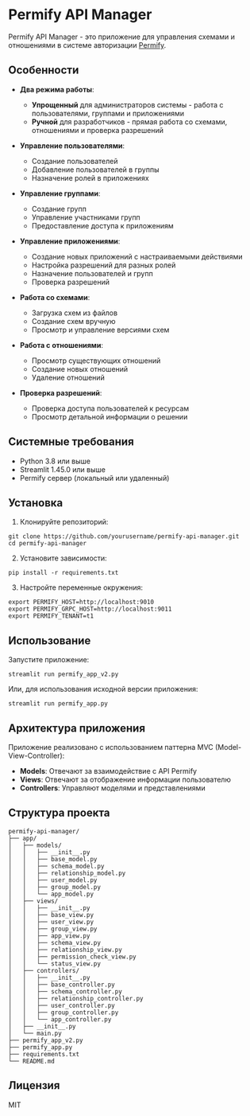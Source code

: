 # Permify API Manager

Permify API Manager - это приложение для управления схемами и отношениями в системе авторизации [Permify](https://github.com/Permify/permify).

## Особенности

- **Два режима работы**: 
  - **Упрощенный** для администраторов системы - работа с пользователями, группами и приложениями
  - **Ручной** для разработчиков - прямая работа со схемами, отношениями и проверка разрешений

- **Управление пользователями**:
  - Создание пользователей
  - Добавление пользователей в группы
  - Назначение ролей в приложениях

- **Управление группами**:
  - Создание групп
  - Управление участниками групп
  - Предоставление доступа к приложениям

- **Управление приложениями**:
  - Создание новых приложений с настраиваемыми действиями
  - Настройка разрешений для разных ролей
  - Назначение пользователей и групп
  - Проверка разрешений

- **Работа со схемами**:
  - Загрузка схем из файлов
  - Создание схем вручную
  - Просмотр и управление версиями схем

- **Работа с отношениями**:
  - Просмотр существующих отношений
  - Создание новых отношений
  - Удаление отношений

- **Проверка разрешений**:
  - Проверка доступа пользователей к ресурсам
  - Просмотр детальной информации о решении

## Системные требования

- Python 3.8 или выше
- Streamlit 1.45.0 или выше
- Permify сервер (локальный или удаленный)

## Установка

1. Клонируйте репозиторий:
```
git clone https://github.com/yourusername/permify-api-manager.git
cd permify-api-manager
```

2. Установите зависимости:
```
pip install -r requirements.txt
```

3. Настройте переменные окружения:
```
export PERMIFY_HOST=http://localhost:9010
export PERMIFY_GRPC_HOST=http://localhost:9011
export PERMIFY_TENANT=t1
```

## Использование

Запустите приложение:
```
streamlit run permify_app_v2.py
```

Или, для использования исходной версии приложения:
```
streamlit run permify_app.py
```

## Архитектура приложения

Приложение реализовано с использованием паттерна MVC (Model-View-Controller):

- **Models**: Отвечают за взаимодействие с API Permify
- **Views**: Отвечают за отображение информации пользователю
- **Controllers**: Управляют моделями и представлениями

## Структура проекта

```
permify-api-manager/
├── app/
│   ├── models/
│   │   ├── __init__.py
│   │   ├── base_model.py
│   │   ├── schema_model.py
│   │   ├── relationship_model.py
│   │   ├── user_model.py
│   │   ├── group_model.py
│   │   └── app_model.py
│   ├── views/
│   │   ├── __init__.py
│   │   ├── base_view.py
│   │   ├── user_view.py
│   │   ├── group_view.py
│   │   ├── app_view.py
│   │   ├── schema_view.py
│   │   ├── relationship_view.py
│   │   ├── permission_check_view.py
│   │   └── status_view.py
│   ├── controllers/
│   │   ├── __init__.py
│   │   ├── base_controller.py
│   │   ├── schema_controller.py
│   │   ├── relationship_controller.py
│   │   ├── user_controller.py
│   │   ├── group_controller.py
│   │   └── app_controller.py
│   ├── __init__.py
│   └── main.py
├── permify_app_v2.py
├── permify_app.py
├── requirements.txt
└── README.md
```

## Лицензия

MIT 
